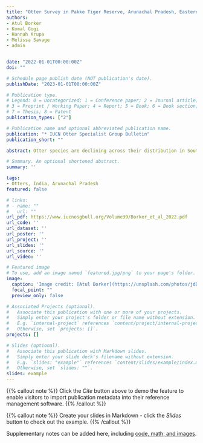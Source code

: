 ```yaml
---
title: "Otter Survey in Pakke Tiger Reserve, Arunachal Pradesh, Eastern Himalayas of India"
authors:
- Atul Borker
- Komal Gogi
- Hannah Krupa
- Melissa Savage
- admin


date: "2022-01-01T00:00:00Z"
doi: ""

# Schedule page publish date (NOT publication's date).
publishDate: "2023-01-01T00:00:00Z"

# Publication type.
# Legend: 0 = Uncategorized; 1 = Conference paper; 2 = Journal article;
# 3 = Preprint / Working Paper; 4 = Report; 5 = Book; 6 = Book section;
# 7 = Thesis; 8 = Patent
publication_types: ["2"]

# Publication name and optional abbreviated publication name.
publication: "* IUCN Otter Specialist Group Bulletin"
publication_short: ""

abstract: Otter species are declining across their distribution in South Asia. There is an urgent need to understand the distribution of otters in the region, as well as to direct conservation efforts and protect their habitat. In India, there are very few data on otters in the Northeast region of the country. In this study, we report the presence of two species, Eurasian and Small-clawed otters, in the Pakke Tiger Reserve and Wildlife Sanctuary (Pakke Tiger Reserve) in Arunachal Pradesh, a large Indian state in the Eastern Himalayas. The Eurasian otter and the Small-clawed otter species are listed on Appendix I of CITES and are protected by Wildlife (Protection) Act 1972 in India. We conducted the first survey for otters in the Indian North-east, along the Kameng River, and recorded 43 otter signs, 23 of the Eurasian otter, and 20 of the Small-clawed otter, and retrieved photographic records of both species. There is an urgent need for further research and the development of conservation strategies to protect otters in the region.

# Summary. An optional shortened abstract.
summary: ''

tags:
- Otters, India, Arunachal Pradesh
featured: false

# links:
# - name: ""
#   url: ""
url_pdf: https://www.iucnosgbull.org/Volume39/Borker_et_al_2022.pdf 
url_code: ''
url_dataset: ''
url_poster: ''
url_project: ''
url_slides: ''
url_source: ''
url_video: ''

# Featured image
# To use, add an image named `featured.jpg/png` to your page's folder. 
image:
  caption: 'Image credit: [Atul Borker](https://unsplash.com/photos/jdD8gXaTZsc)'
  focal_point: ""
  preview_only: false

# Associated Projects (optional).
#   Associate this publication with one or more of your projects.
#   Simply enter your project's folder or file name without extension.
#   E.g. `internal-project` references `content/project/internal-project/index.md`.
#   Otherwise, set `projects: []`.
projects: []

# Slides (optional).
#   Associate this publication with Markdown slides.
#   Simply enter your slide deck's filename without extension.
#   E.g. `slides: "example"` references `content/slides/example/index.md`.
#   Otherwise, set `slides: ""`.
slides: example
---
```


{{% callout note %}}
Click the *Cite* button above to demo the feature to enable visitors to import publication metadata into their reference management software.
{{% /callout %}}

{{% callout note %}}
Create your slides in Markdown - click the *Slides* button to check out the example.
{{% /callout %}}

Supplementary notes can be added here, including [code, math, and images](https://wowchemy.com/docs/writing-markdown-latex/).
